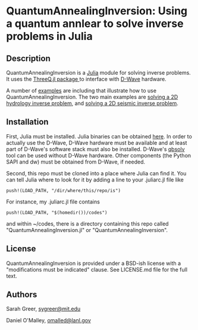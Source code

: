 QuantumAnnealingInversion: Using a quantum annlear to solve inverse problems in Julia
===============================

Description
-----------

QuantumAnnealingInversion is a [Julia](http://julialang.org/) module for solving inverse problems. It uses the [ThreeQ.jl package ](https://github.com/omalled/ThreeQ.jl/) to interface with [D-Wave](https://www.dwavesys.com/) hardware. 

A number of [examples](https://github.com/sygreer/QuantumAnnealingInversion.jl/tree/master/examples) are including that illustrate how to use QuantumAnnealingInversion. The two main examples are [solving a 2D hydrology inverse problem](https://github.com/sygreer/QuantumAnnealingInversion.jl/blob/master/examples/hydrology2d/hydrolin5.jl), and [solving a 2D seismic inverse problem](https://github.com/sygreer/QuantumAnnealingInversion.jl/blob/master/examples/seismic2d/seismic.jl).

Installation
------------

First, Julia  must be installed. Julia binaries can be obtained [here](http://julialang.org/downloads/). In order to actually use the D-Wave, D-Wave hardware must be available and at least part of D-Wave's software stack must also be installed. D-Wave's [qbsolv](https://github.com/dwavesystems/qbsolv) tool can be used without D-Wave hardware. Other components (the Python SAPI and dw) must be obtained from D-Wave, if needed.

Second, this repo must be cloned into a place where Julia can find it. You can tell Julia where to look for it by adding a line to your .juliarc.jl file like
```
push!(LOAD_PATH, "/dir/where/this/repo/is")
```
For instance, my .juliarc.jl file contains
```
push!(LOAD_PATH, "$(homedir())/codes")
```
and within ~/codes, there is a directory containing this repo called "QuantumAnnealingInversion.jl" or "QuantumAnnealingInversion".

License
-------

QuantumAnnealingInversion is provided under a BSD-ish license with a "modifications must be indicated" clause.  See LICENSE.md file for the full text.

Authors
------

Sarah Greer, <sygreer@mit.edu>

Daniel O'Malley, <omalled@lanl.gov>

